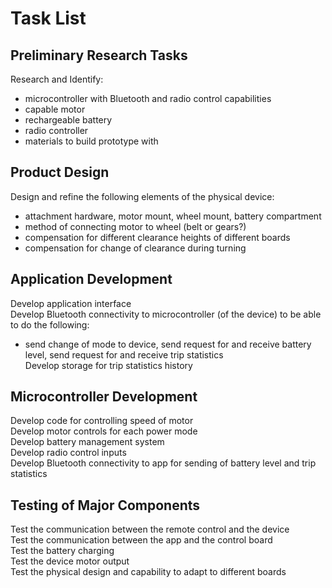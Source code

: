 # Task List <br>
## Preliminary Research Tasks <br>
Research and Identify: <br>
- microcontroller with Bluetooth and radio control capabilities <br>
- capable motor <br>
- rechargeable battery <br>
- radio controller <br>
- materials to build prototype with <br>
## Product Design <br>
Design and refine the following elements of the physical device: <br>
- attachment hardware, motor mount, wheel mount, battery compartment <br>
- method of connecting motor to wheel (belt or gears?) <br>
- compensation for different clearance heights of different boards <br>
- compensation for change of clearance during turning <br>
## Application Development <br>
Develop application interface <br>
Develop Bluetooth connectivity to microcontroller (of the device) to be able to do the following:  <br>
- send change of mode to device, send request for and receive battery level, send request for and receive trip statistics </br>
Develop storage for trip statistics history  <br>
## Microcontroller Development <br>
Develop code for controlling speed of motor <br>
Develop motor controls for each power mode <br>
Develop battery management system <br>
Develop radio control inputs <br>
Develop Bluetooth connectivity to app for sending of battery level and trip statistics <br>
## Testing of Major Components <br>
Test the communication between the remote control and the device <br>
Test the communication between the app and the control board <br>
Test the battery charging <br>
Test the device motor output <br>
Test the physical design and capability to adapt to different boards <br>
